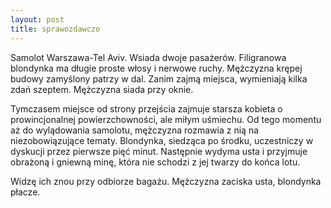 ```yaml
---
layout: post
title: sprawozdawczo
---
```


Samolot Warszawa-Tel Aviv. Wsiada dwoje pasażerów. Filigranowa blondynka ma długie proste włosy i nerwowe ruchy.
Mężczyzna krępej budowy zamyślony patrzy w dal. Zanim zajmą miejsca, wymieniają kilka zdań szeptem. Mężczyzna siada przy oknie.

Tymczasem miejsce od strony przejścia zajmuje starsza kobieta o prowincjonalnej powierzchowności, ale miłym uśmiechu.
Od tego momentu aż do wylądowania samolotu, mężczyzna rozmawia z nią na niezobowiązujące tematy. Blondynka, siedząca po środku,
uczestniczy w dyskucji przez pierwsze pięć minut. Następnie wydyma usta i przyjmuje obrażoną i gniewną minę, która nie schodzi
z jej twarzy do końca lotu.

Widzę ich znou przy odbiorze bagażu. Mężczyzna zaciska usta, blondynka płacze.
